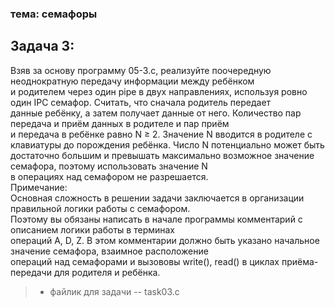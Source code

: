 ### тема: семафоры

## Задача 3:  
Взяв за основу программу 05-3.с, реализуйте поочередную неоднократную передачу информации между ребёнком  
и родителем через один pipe в двух направлениях, используя ровно один IPC семафор. Считать, что сначала родитель передает  
 данные ребёнку, а затем получает данные от него. Количество пар передача и приём данных в родителе и пар приём   
 и передача в ребёнке равно N ≥ 2. Значение N вводится в родителе с клавиатуры до порождения ребёнка. Число N потенциально 
 может быть достаточно большим и превышать максимально возможное значение семафора, поэтому использовать значение N   
 в операциях над семафором не разрешается.   
Примечание:   
Основная сложность в решении задачи заключается в организации правильной логики работы с семафором.  
 Поэтому вы обязаны написать в начале программы комментарий с описанием логики работы в терминах   
 операций A, D, Z. В этом комментарии должно быть указано начальное значение семафора, взаимное расположение   
 операций над семафорами и вызововы write(), read() в циклах приёма-передачи для родителя и ребёнка.  

> * файлик для задачи -- task03.c 
